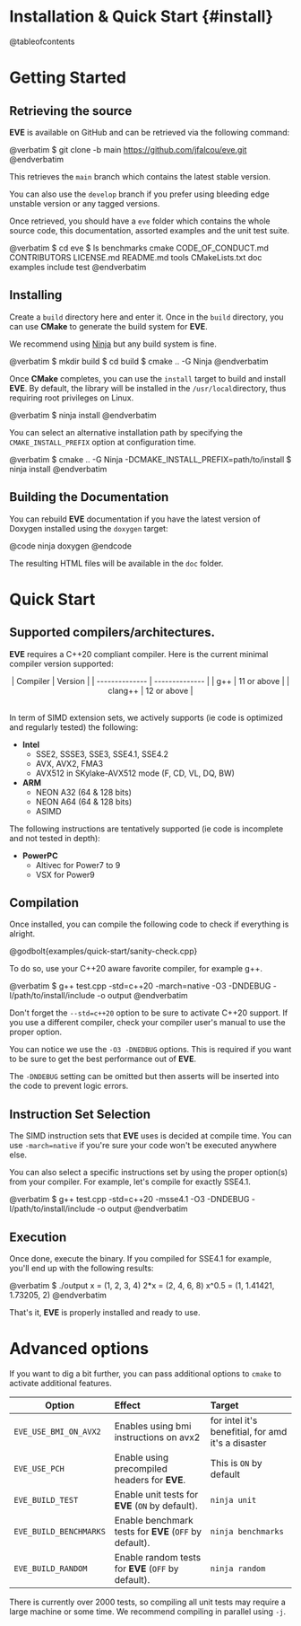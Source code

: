Installation & Quick Start {#install}
==========================

@tableofcontents

# Getting Started

## Retrieving the source

**EVE** is available on GitHub and can be retrieved via the following command:
<br/>

@verbatim
$ git clone -b main https://github.com/jfalcou/eve.git
@endverbatim

This retrieves the `main` branch which contains the latest stable version.

You can also use the `develop` branch if you prefer using bleeding edge unstable version or any tagged versions.

Once retrieved, you should have a `eve` folder which contains the whole source code, this documentation, assorted examples and the unit test suite.

@verbatim
$ cd eve
$ ls
  benchmarks  cmake  CODE_OF_CONDUCT.md  CONTRIBUTORS  LICENSE.md
  README.md   tools  CMakeLists.txt      doc           examples
  include     test
@endverbatim

## Installing

Create a `build` directory here and enter it. Once in the `build` directory, you can use  **CMake** to generate the build system for **EVE**.

We recommend using [Ninja](https://ninja-build.org/) but any build system
is fine.

@verbatim
$ mkdir build
$ cd build
$ cmake .. -G Ninja
@endverbatim

Once **CMake** completes, you can use the `install` target to build and install **EVE**. By default, the library will be installed in the `/usr/local`directory, thus requiring root privileges on Linux.

@verbatim
$ ninja install
@endverbatim

You can select an alternative installation path by specifying the `CMAKE_INSTALL_PREFIX` option at configuration time.

@verbatim
$ cmake .. -G Ninja -DCMAKE_INSTALL_PREFIX=path/to/install
$ ninja install
@endverbatim

## Building the Documentation
You can rebuild **EVE** documentation if you have the latest version of Doxygen installed using the `doxygen` target:
<br/>

@code
ninja doxygen
@endcode

The resulting HTML files will be available in the `doc` folder.

# Quick Start

## Supported compilers/architectures.

**EVE** requires a C++20 compliant compiler. Here is the current minimal compiler version supported:

<center>
| Compiler       | Version        |
| -------------- | -------------- |
| g++            | 11  or above   |
| clang++        | 12  or above   |
</center>
<br/>

In term of SIMD extension sets, we actively supports (ie code is optimized and regularly tested) the following:

  - **Intel**
    - SSE2, SSSE3, SSE3, SSE4.1, SSE4.2
    - AVX, AVX2, FMA3
    - AVX512 in SKylake-AVX512 mode (F, CD, VL, DQ, BW)
  - **ARM**
    - NEON A32 (64 & 128 bits)
    - NEON A64 (64 & 128 bits)
    - ASIMD

The following instructions are tentatively supported (ie code is incomplete and not tested in depth):

- **PowerPC**
  - Altivec for Power7 to 9
  - VSX for Power9

## Compilation

Once installed, you can compile the following code to check if everything is alright.

@godbolt{examples/quick-start/sanity-check.cpp}

To do so, use your C++20 aware favorite compiler, for example g++.

@verbatim
$ g++ test.cpp -std=c++20  -march=native -O3 -DNDEBUG -I/path/to/install/include -o output
@endverbatim

Don't forget the `--std=c++20` option to be sure to activate C++20 support. If you use a different compiler, check your compiler user's manual to use the proper option.

You can notice we use the `-O3 -DNEDBUG` options. This is required if you want to be sure to get the best performance out of **EVE**.

The `-DNDEBUG` setting can be omitted but then asserts will be inserted into the code to prevent logic errors.

## Instruction Set Selection

The SIMD instruction sets that **EVE** uses is decided at compile time. You can use `-march=native` if you're sure your code won't be executed anywhere else.

You can also select a specific instructions set by using the proper option(s) from your compiler. For example, let's compile for exactly SSE4.1.

@verbatim
$ g++ test.cpp -std=c++20  -msse4.1 -O3 -DNDEBUG -I/path/to/install/include -o output
@endverbatim

## Execution

Once done, execute the binary. If you compiled for SSE4.1 for example, you'll end up with the
following results:

@verbatim
$ ./output
 x     = (1, 2, 3, 4)
 2*x   = (2, 4, 6, 8)
 x^0.5 = (1, 1.41421, 1.73205, 2)
@endverbatim

That's it, **EVE** is properly installed and ready to use.

# Advanced options

If you want to dig a bit further, you can pass additional options to `cmake` to activate additional features.


| Option | Effect       | Target               |
|--------|:-------------|:---------------------|
| `EVE_USE_BMI_ON_AVX2` | Enables using bmi instructions on avx2                 | for intel it's benefitial, for amd it's a disaster |
| `EVE_USE_PCH`         | Enable using precompiled headers for **EVE**.          | This is `ON` by default  |
| `EVE_BUILD_TEST`      | Enable unit tests for **EVE** (`ON` by default).       | `ninja unit`        |
| `EVE_BUILD_BENCHMARKS`| Enable benchmark tests for **EVE** (`OFF` by default). | `ninja benchmarks`  |
| `EVE_BUILD_RANDOM`    | Enable random tests for **EVE** (`OFF` by default).    | `ninja random`      |


There is currently over 2000 tests, so compiling all unit tests may require a large machine or some time. We recommend compiling in parallel using `-j`.
